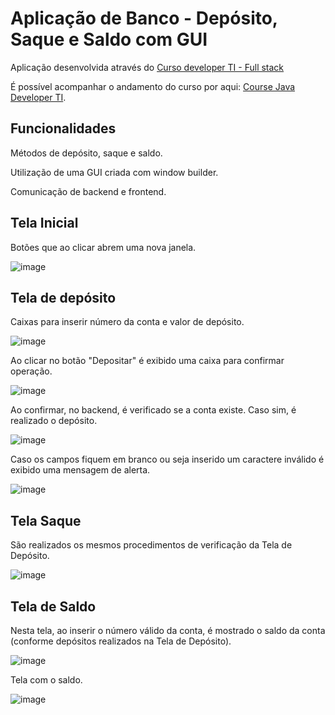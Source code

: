 # Aplicação de Banco - Depósito, Saque e Saldo com GUI

Aplicação desenvolvida através do [Curso developer TI - Full stack](https://www.devtisul.com.br/) 

É possível acompanhar o andamento do curso por aqui: [Course Java Developer TI](https://github.com/fernandorebelo/curso-developer-ti-java).

## Funcionalidades
Métodos de depósito, saque e saldo.

Utilização de uma GUI criada com window builder.

Comunicação de backend e frontend.

## Tela Inicial
Botões que ao clicar abrem uma nova janela.

![image](https://user-images.githubusercontent.com/94297628/177042733-4d4b803f-ab34-405a-8d09-e638b9c5b026.png)

## Tela de depósito
Caixas para inserir número da conta e valor de depósito.

![image](https://user-images.githubusercontent.com/94297628/177042924-c6184fa2-b9f8-4cfe-94eb-82a9e2004118.png)

Ao clicar no botão "Depositar" é exibido uma caixa para confirmar operação.

![image](https://user-images.githubusercontent.com/94297628/177042861-16141650-36fd-4664-94de-1935994e0e40.png)

Ao confirmar, no backend, é verificado se a conta existe. Caso sim, é realizado o depósito.

![image](https://user-images.githubusercontent.com/94297628/177042883-67987197-1076-4d73-bd02-a07038ce83d7.png)

Caso os campos fiquem em branco ou seja inserido um caractere inválido é exibido uma mensagem de alerta.

![image](https://user-images.githubusercontent.com/94297628/177042965-a175b8bb-32e1-4769-90eb-0ea54c62e4cd.png)

## Tela Saque
São realizados os mesmos procedimentos de verificação da Tela de Depósito.

![image](https://user-images.githubusercontent.com/94297628/177042990-01c0e016-a5c0-4df4-8274-0f0718e8f238.png)

## Tela de Saldo
Nesta tela, ao inserir o número válido da conta, é mostrado o saldo da conta (conforme depósitos realizados na Tela de Depósito).

![image](https://user-images.githubusercontent.com/94297628/177043046-df44b6c9-ae42-4a89-be81-a8a2a1246501.png)

Tela com o saldo.

![image](https://user-images.githubusercontent.com/94297628/177043125-70653f05-0692-4f13-8b48-11524fbacc95.png)
